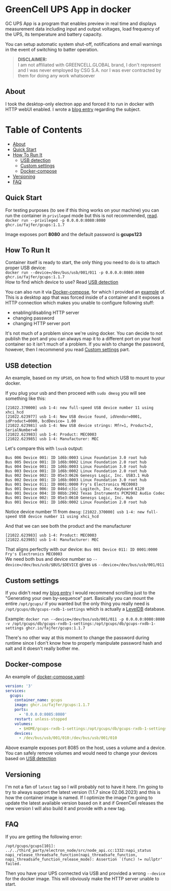 # GreenCell UPS App in docker
GC UPS App is a program that enables preview in real time and displays measurement data including input and output voltages, load frequency of the UPS, its temperature and battery capacity.

You can setup automatic system shut-off, notifications and email warnings in the event of switching to batter operation.

> **DISCLAIMER:**  
> I am not affiliated with GREENCELL.GLOBAL brand, I don't represent and I was never employed by CSG S.A. nor I was ever contracted by them for doing any work whatsoever

## About 
I took the desktop-only electron app and forced it to run in docker with HTTP webUI enabled. I wrote a [blog entry](https://blog.fajfer.org/2023/09/16/running-green-cell-ups-app-gcups-on-gnu-linux-server/) regarding the subject.

Table of Contents
=================

   * [About](#about)
   * [Quick Start](#quick-start)
   * [How To Run It](#how-to-run-it)
     * [USB detection](#usb-detection)
     * [Custom settings](#custom-settings)
     * [Docker-compose](#docker-compose)
   * [Versioning](#versioning)
   * [FAQ](#faq)

## Quick Start
For testing purposes (to see if this thing works on your machine) you can run the container in `privileged` mode but this is not recommended, [read](https://learn.snyk.io/lesson/container-runs-in-privileged-mode/).  
`docker run --privileged -p 0.0.0.0:8080:8080 ghcr.io/fajfer/gcups:1.1.7`  

Image exposes port **8080** and the default password is **gcups123**

## How To Run It
Container itself is ready to start, the only thing you need to do is to attach proper USB device:  
`docker run --device=/dev/bus/usb/001/011 -p 0.0.0.0:8080:8080 ghcr.io/fajfer/gcups:1.1.7`  
How to find which device to use? Read [USB detection](#usb-detection)

You can also run it via [Docker-compose](#docker-compose), for which I provided an [example](docker-compose.yaml) of. This is a desktop app that was forced inside of a container and it exposes a HTTP connection which makes you unable to configure following stuff:
- enabling/disabling HTTP server
- changing password
- changing HTTP server port

It's not much of a problem since we're using docker. You can decide to not publish the port and you can always map it to a different port on your host container so it isn't much of a problem. If you wish to change the password, however, then I recommend you read [Custom settings](#custom-settings) part.

## USB detection

An example, based on my `UPS05`, on how to find which USB to mount to your docker.

If you plug your usb and then proceed with `sudo dmesg` you will see something like this:
```
[21022.370000] usb 1-4: new full-speed USB device number 11 using xhci_hcd
[21022.623977] usb 1-4: New USB device found, idVendor=0001, idProduct=0000, bcdDevice= 1.00
[21022.623981] usb 1-4: New USB device strings: Mfr=1, Product=2, SerialNumber=0
[21022.623983] usb 1-4: Product: MEC0003
[21022.623985] usb 1-4: Manufacturer: MEC
```
Let's compare this with `lsusb` output:
```
Bus 006 Device 001: ID 1d6b:0003 Linux Foundation 3.0 root hub
Bus 005 Device 001: ID 1d6b:0002 Linux Foundation 2.0 root hub
Bus 004 Device 001: ID 1d6b:0003 Linux Foundation 3.0 root hub
Bus 003 Device 001: ID 1d6b:0002 Linux Foundation 2.0 root hub
Bus 002 Device 002: ID 05e3:0626 Genesys Logic, Inc. USB3.1 Hub
Bus 002 Device 001: ID 1d6b:0003 Linux Foundation 3.0 root hub
Bus 001 Device 011: ID 0001:0000 Fry's Electronics MEC0003
Bus 001 Device 006: ID 046d:c31c Logitech, Inc. Keyboard K120
Bus 001 Device 004: ID 08bb:2902 Texas Instruments PCM2902 Audio Codec
Bus 001 Device 002: ID 05e3:0610 Genesys Logic, Inc. Hub
Bus 001 Device 001: ID 1d6b:0002 Linux Foundation 2.0 root hub
```

Notice device number 11 from `dmesg`:
`[21022.370000] usb 1-4: new full-speed USB device number 11 using xhci_hcd`  

And that we can see both the product and the manufacturer
```
[21022.623983] usb 1-4: Product: MEC0003
[21022.623985] usb 1-4: Manufacturer: MEC
```
That aligns perfectly with our device: 
`Bus 001 Device 011: ID 0001:0000 Fry's Electronics MEC0003`  
We need both bus and device number so `--device=/dev/bus/usb/$BUS/$DEVICE` gives us `--device=/dev/bus/usb/001/011`

## Custom settings
If you didn't read my [blog entry](https://blog.fajfer.org/2023/09/16/running-green-cell-ups-app-gcups-on-gnu-linux-server/) I would recommend scrolling just to the "Generating your own by-sequence" part. Basically you can mount the entire `/opt/gcups/` if you wanted but the only thing you really need is `/opt/gcups/db/gcups-rxdb-1-settings` which is actually a [LevelDB](https://github.com/google/leveldb) database.

Example:
`docker run --device=/dev/bus/usb/001/011 -p 0.0.0.0:8080:8080 -v /opt/gcups/db/gcups-rxdb-1-settings:/opt/gcups/db/gcups-rxdb-1-settings ghcr.io/fajfer/gcups:1.1.7`  

There's no other way at this moment to change the password during runtime since I don't know how to properly manipulate password hash and salt and it doesn't really bother me.

## Docker-compose
An example of [docker-compose.yaml](docker-compose.yaml):
```yaml
version: '3'
services:  
  gcups:
    container_name: gcups
    image: ghcr.io/fajfer/gcups:1.1.7
    ports:
      - '0.0.0.0:8085:8080'
    restart: unless-stopped
    volumes:
      - $HOME/gcups-rxdb-1-settings:/opt/gcups/db/gcups-rxdb-1-settings
    devices:
      - /dev/bus/usb/001/010:/dev/bus/usb/001/010
```
Above example exposes port 8085 on the host, uses a volume and a device. You can safely remove volumes and would need to change your devices based on [USB detection](#usb-detection)

## Versioning
I'm not a fan of `latest` tag so I will probably not to have it here. I'm going to try to always support the latest version (1.1.7 since 02.06.2023) and this is how the container image is named. If I optimize the image I'm going to update the latest available version based on it and if GreenCell releases the new version I will also build it and provide with a new tag.

## FAQ
If you are getting the following error:
```
/opt/gcups/gcups[101]: ../../third_party/electron_node/src/node_api.cc:1332:napi_status napi_release_threadsafe_function(napi_threadsafe_function, napi_threadsafe_function_release_mode): Assertion `(func) != nullptr' failed.
```
Then you have your UPS connected via USB and provided a wrong `--device` for the docker image. This will obviously make the HTTP server unable to start.
